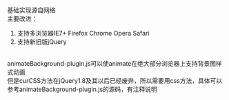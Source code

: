 基础实现源自网络<br>
主要改进：<br>
1. 支持多浏览器IE7+ Firefox Chrome Opera Safari<br>
2. 支持新旧版jQuery<br>
<br>
animateBackground-plugin.js可以使animate在绝大部分浏览器上支持背景图样式动画<br>
但是curCSS方法在jQuery1.8及其以后已经废弃，所以需要用css方法，具体可以参考animateBackground-plugin.js的源码，有注释说明
